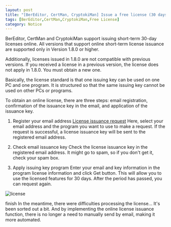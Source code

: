 ```yaml
---
layout: post
title: "[BerEditor, CertMan, CryptokiMan] Issue a free license (30 days)"
tags: [BerEditor,CertMan,CryptokiMan,Free License]
category: Notice
---
```

BerEditor, CertMan and CryptokiMan support issuing short-term 30-day licenses online.
All versions that support online short-term license issuance are supported only in Version 1.8.0 or higher.

Additionally, licenses issued in 1.8.0 are not compatible with previous versions.
If you received a license in a previous version, the license does not apply in 1.8.0.
You must obtain a new one.

Basically, the license standard is that one issuing key can be used on one PC and one program.
It is structured so that the same issuing key cannot be used on other PCs or programs.

To obtain an online license, there are three steps: email registration, confirmation of the issuance key in the email, and application of the issuance key.

1. Register your email address
[License issuance request](http://jykim74.mycafe24.com/user_reg.php) Here, select your email address and the program you want to use to make a request.
If the request is successful, a license issuance key will be sent to the registered email address.

2. Check email issuance key
Check the license issuance key in the registered email address.
It might go to spam, so if you don't get it, check your spam box.

3. Apply issuing key program
Enter your email and key information in the program license information and click Get button.
This will allow you to use the licensed features for 30 days.
After the period has passed, you can request again.

![license](https://github.com/user-attachments/assets/2e545593-bb55-4a8a-a6a9-746edf85606c)


finish
In the meantime, there were difficulties processing the license...
It's been sorted out a bit.
And by implementing the online license issuance function, there is no longer a need to manually send by email, making it more automated.

